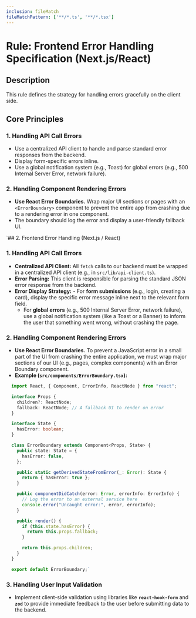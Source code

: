 ```yaml
---
inclusion: fileMatch
fileMatchPattern: ['**/*.ts', '**/*.tsx']
---
```

# Rule: Frontend Error Handling Specification (Next.js/React)

## Description
This rule defines the strategy for handling errors gracefully on the client side.

## Core Principles

### 1. Handling API Call Errors
- Use a centralized API client to handle and parse standard error responses from the backend.
- Display form-specific errors inline.
- Use a global notification system (e.g., Toast) for global errors (e.g., 500 Internal Server Error, network failure).

### 2. Handling Component Rendering Errors
- **Use React Error Boundaries.** Wrap major UI sections or pages with an `<ErrorBoundary>` component to prevent the entire app from crashing due to a rendering error in one component.
- The boundary should log the error and display a user-friendly fallback UI.

`## 2. Frontend Error Handling (Next.js / React)

### 1. Handling API Call Errors
- ****Centralized API Client:**** All `fetch` calls to our backend must be wrapped in a centralized API client (e.g., in `src/lib/api-client.ts`).
- ****Error Parsing:**** This client is responsible for parsing the standard JSON error response from the backend.
- ****Error Display Strategy:****  - For ****form submissions**** (e.g., login, creating a card), display the specific error message inline next to the relevant form field.
  - For ****global errors**** (e.g., 500 Internal Server Error, network failure), use a global notification system (like a Toast or a Banner) to inform the user that something went wrong, without crashing the page.

### 2. Handling Component Rendering Errors
- ****Use React Error Boundaries.**** To prevent a JavaScript error in a small part of the UI from crashing the entire application, we must wrap major sections of our UI (e.g., pages, complex components) with an Error Boundary component.
- **Example (`src/components/ErrorBoundary.tsx`):**

```typescript
  import React, { Component, ErrorInfo, ReactNode } from "react";

  interface Props {
    children?: ReactNode;
    fallback: ReactNode; // A fallback UI to render on error
  }

  interface State {
    hasError: boolean;
  }

  class ErrorBoundary extends Component<Props, State> {
    public state: State = {
      hasError: false,
    };

    public static getDerivedStateFromError(_: Error): State {
      return { hasError: true };
    }

    public componentDidCatch(error: Error, errorInfo: ErrorInfo) {
      // Log the error to an external service here
      console.error("Uncaught error:", error, errorInfo);
    }

    public render() {
      if (this.state.hasError) {
        return this.props.fallback;
      }

      return this.props.children;
    }
  }

  export default ErrorBoundary;`

```

### 3. Handling User Input Validation
- Implement client-side validation using libraries like **`react-hook-form`** and **`zod`** to provide immediate feedback to the user before submitting data to the backend.